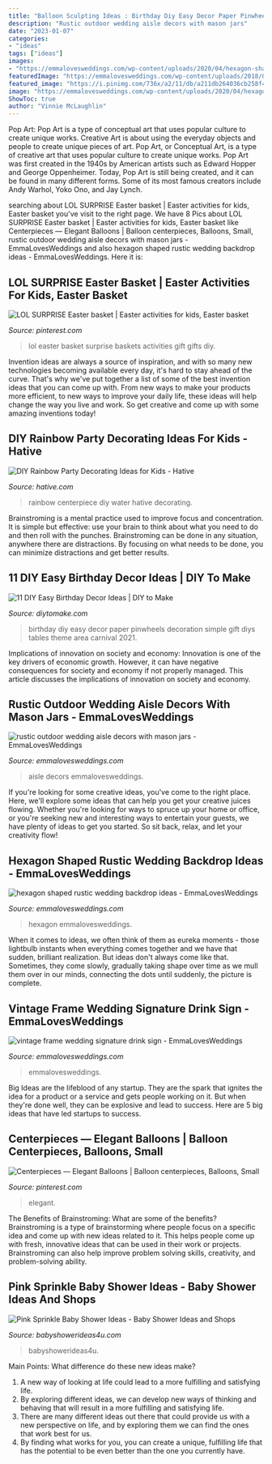 ```yaml
---
title: "Balloon Sculpting Ideas : Birthday Diy Easy Decor Paper Pinwheels Decoration Simple Gift Diys Tables Theme Area Carnival 2021"
description: "Rustic outdoor wedding aisle decors with mason jars"
date: "2023-01-07"
categories:
- "ideas"
tags: ["ideas"]
images:
- "https://emmalovesweddings.com/wp-content/uploads/2020/04/hexagon-shaped-rustic-wedding-backdrop-ideas-200x300.jpg"
featuredImage: "https://emmalovesweddings.com/wp-content/uploads/2018/07/rustic-outdoor-wedding-aisle-decors-with-mason-jars.jpg"
featured_image: "https://i.pinimg.com/736x/a2/11/db/a211db264036cb258f4a7c7aa0aae3e4.jpg"
image: "https://emmalovesweddings.com/wp-content/uploads/2020/04/hexagon-shaped-rustic-wedding-backdrop-ideas-200x300.jpg"
ShowToc: true
author: "Vinnie McLaughlin"
---
```



Pop Art: Pop Art is a type of conceptual art that uses popular culture to create unique works.
Creative Art is about using the everyday objects and people to create unique pieces of art. Pop Art, or Conceptual Art, is a type of creative art that uses popular culture to create unique works. Pop Art was first created in the 1940s by American artists such as Edward Hopper and George Oppenheimer. Today, Pop Art is still being created, and it can be found in many different forms. Some of its most famous creators include Andy Warhol, Yoko Ono, and Jay Lynch.

	

		
searching about LOL SURPRISE Easter basket | Easter activities for kids, Easter basket you've visit to the right page. We have 8 Pics about LOL SURPRISE Easter basket | Easter activities for kids, Easter basket like Centerpieces — Elegant Balloons | Balloon centerpieces, Balloons, Small, rustic outdoor wedding aisle decors with mason jars - EmmaLovesWeddings and also hexagon shaped rustic wedding backdrop ideas - EmmaLovesWeddings. Here it is:
		
    
## LOL SURPRISE Easter Basket | Easter Activities For Kids, Easter Basket

<img loading=lazy src="https://i.pinimg.com/736x/17/a6/0c/17a60c98e3898bd6a64c786473e697b9.jpg" onerror="this.onerror=null;this.src='https://tse2.mm.bing.net/th?id=OIP.Zo7qeSy2DCPM0pS7kBfbkQHaJ3&amp;pid=15.1';" alt="LOL SURPRISE Easter basket | Easter activities for kids, Easter basket">

_Source: pinterest.com_

>lol easter basket surprise baskets activities gift gifts diy. 

	

Invention ideas are always a source of inspiration, and with so many new technologies becoming available every day, it's hard to stay ahead of the curve. That's why we've put together a list of some of the best invention ideas that you can come up with. From new ways to make your products more efficient, to new ways to improve your daily life, these ideas will help change the way you live and work. So get creative and come up with some amazing inventions today!

    
## DIY Rainbow Party Decorating Ideas For Kids - Hative

<img loading=lazy src="https://hative.com/wp-content/uploads/2014/11/diy-rainbow-party-decorating-ideas/6-rainbow-water-centerpiece.jpg" onerror="this.onerror=null;this.src='https://tse3.mm.bing.net/th?id=OIP.0oIptnDFP3CNc8zUj1RPNAHaI_&amp;pid=15.1';" alt="DIY Rainbow Party Decorating Ideas for Kids - Hative">

_Source: hative.com_

>rainbow centerpiece diy water hative decorating. 

	

Brainstroming is a mental practice used to improve focus and concentration. It is simple but effective: use your brain to think about what you need to do and then roll with the punches. Brainstroming can be done in any situation, anywhere there are distractions. By focusing on what needs to be done, you can minimize distractions and get better results.

    
## 11 DIY Easy Birthday Decor Ideas | DIY To Make

<img loading=lazy src="http://www.diytomake.com/wp-content/uploads/2015/09/Paper-Pinwheels.jpg" onerror="this.onerror=null;this.src='https://tse2.mm.bing.net/th?id=OIP.CQBf9e4IF1bsfxFDGHhjygHaLI&amp;pid=15.1';" alt="11 DIY Easy Birthday Decor Ideas | DIY to Make">

_Source: diytomake.com_

>birthday diy easy decor paper pinwheels decoration simple gift diys tables theme area carnival 2021. 

	

Implications of innovation on society and economy:
Innovation is one of the key drivers of economic growth. However, it can have negative consequences for society and economy if not properly managed. This article discusses the implications of innovation on society and economy.

    
## Rustic Outdoor Wedding Aisle Decors With Mason Jars - EmmaLovesWeddings

<img loading=lazy src="https://emmalovesweddings.com/wp-content/uploads/2018/07/rustic-outdoor-wedding-aisle-decors-with-mason-jars.jpg" onerror="this.onerror=null;this.src='https://tse2.mm.bing.net/th?id=OIP.kBnBAAXbR2vv6LYvLl5kwQHaLF&amp;pid=15.1';" alt="rustic outdoor wedding aisle decors with mason jars - EmmaLovesWeddings">

_Source: emmalovesweddings.com_

>aisle decors emmalovesweddings. 

	

If you're looking for some creative ideas, you've come to the right place. Here, we'll explore some ideas that can help you get your creative juices flowing. Whether you're looking for ways to spruce up your home or office, or you're seeking new and interesting ways to entertain your guests, we have plenty of ideas to get you started. So sit back, relax, and let your creativity flow!

    
## Hexagon Shaped Rustic Wedding Backdrop Ideas - EmmaLovesWeddings

<img loading=lazy src="https://emmalovesweddings.com/wp-content/uploads/2020/04/hexagon-shaped-rustic-wedding-backdrop-ideas-200x300.jpg" onerror="this.onerror=null;this.src='https://tse1.mm.bing.net/th?id=OIP.-HMLHd5qs2CO3aXVeUcCDAAAAA&amp;pid=15.1';" alt="hexagon shaped rustic wedding backdrop ideas - EmmaLovesWeddings">

_Source: emmalovesweddings.com_

>hexagon emmalovesweddings. 

	

When it comes to ideas, we often think of them as eureka moments - those lightbulb instants when everything comes together and we have that sudden, brilliant realization. But ideas don't always come like that. Sometimes, they come slowly, gradually taking shape over time as we mull them over in our minds, connecting the dots until suddenly, the picture is complete.

    
## Vintage Frame Wedding Signature Drink Sign - EmmaLovesWeddings

<img loading=lazy src="https://emmalovesweddings.com/wp-content/uploads/2018/05/vintage-frame-wedding-signature-drink-sign-560x840.jpg" onerror="this.onerror=null;this.src='https://tse4.mm.bing.net/th?id=OIP.KpdBCSP_VTv58cXEE0aeQwHaLH&amp;pid=15.1';" alt="vintage frame wedding signature drink sign - EmmaLovesWeddings">

_Source: emmalovesweddings.com_

>emmalovesweddings. 

	

Big Ideas are the lifeblood of any startup. They are the spark that ignites the idea for a product or a service and gets people working on it. But when they're done well, they can be explosive and lead to success. Here are 5 big ideas that have led startups to success.

    
## Centerpieces — Elegant Balloons | Balloon Centerpieces, Balloons, Small

<img loading=lazy src="https://i.pinimg.com/736x/a2/11/db/a211db264036cb258f4a7c7aa0aae3e4.jpg" onerror="this.onerror=null;this.src='https://tse2.mm.bing.net/th?id=OIP.i8-N09efhsdLuZ-k-ecjTwHaJ3&amp;pid=15.1';" alt="Centerpieces — Elegant Balloons | Balloon centerpieces, Balloons, Small">

_Source: pinterest.com_

>elegant. 

	

The Benefits of Brainstroming: What are some of the benefits?
Brainstroming is a type of brainstorming where people focus on a specific idea and come up with new ideas related to it. This helps people come up with fresh, innovative ideas that can be used in their work or projects. Brainstroming can also help improve problem solving skills, creativity, and problem-solving ability.

    
## Pink Sprinkle Baby Shower Ideas - Baby Shower Ideas And Shops

<img loading=lazy src="https://babyshowerideas4u.com/wp-content/uploads/2014/01/pink-7.jpg" onerror="this.onerror=null;this.src='https://tse4.mm.bing.net/th?id=OIP.HqezZl1TLyukgiHpdVquKAHaLI&amp;pid=15.1';" alt="Pink Sprinkle Baby Shower Ideas - Baby Shower Ideas and Shops">

_Source: babyshowerideas4u.com_

>babyshowerideas4u. 

	

Main Points: What difference do these new ideas make?
1. A new way of looking at life could lead to a more fulfilling and satisfying life.
2. By exploring different ideas, we can develop new ways of thinking and behaving that will result in a more fulfilling and satisfying life.
3. There are many different ideas out there that could provide us with a new perspective on life, and by exploring them we can find the ones that work best for us.
4. By finding what works for you, you can create a unique, fulfilling life that has the potential to be even better than the one you currently have.

